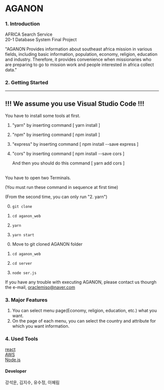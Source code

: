 # AGANON
 
### 1. Introduction
 
AFRICA Search Service  
20-1 Database System Final Project  

"AGANON Provides information about southeast africa mission in various fields, including basic information, population, economy, religion, education and industry. Therefore, it provides convenience when missionaries who are preparing to go to mission work and people interested in africa collect data."

 
 
### 2. Getting Started 
--------------------------------------------
!!! We assume you use Visual Studio Code !!!
--------------------------------------------

You have to install some tools at first.

1. "yarn" by inserting command [ yarn install ]
2. "npm" by inserting command [ npm install ]
3. "express" by inserting command [ npm install --save express ]
4. "cors" by inserting command [ npm install --save cors ] 
    
    And then you should do this command [ yarn add cors ]


<br>
You have to open two Terminals.  
  
<One Terminal>  
 
(You must run these command in sequence at first time)  

(From the second time, you can only run "2. yarn")  

0. `git clone`

1. `cd aganon_web`  
2. `yarn`  
3. `yarn start`  
  
  
<The other Terminal>  
 
0. Move to git cloned AGANON folder

1. `cd aganon_web`
2. `cd server`
3. `node ser.js`
  

If you have any trouble with executing AGANON, please contact us thourgh the e-mail, oraclemiso@naver.com


### 3. Major Features  
1. You can select menu page(Economy, religion, education, etc.) what you want.  
2. On the page of each menu, you can select the country and attribute for which you want information.  

 
### 4. Used Tools

[react](https://ko.reactjs.org/)  
[AWS](https://aws.amazon.com/ko/)  
[Node.js](https://nodejs.org/ko/) 
 
 
 
#### Developer  
  
강석운, 김지수, 유수정, 이혜림
